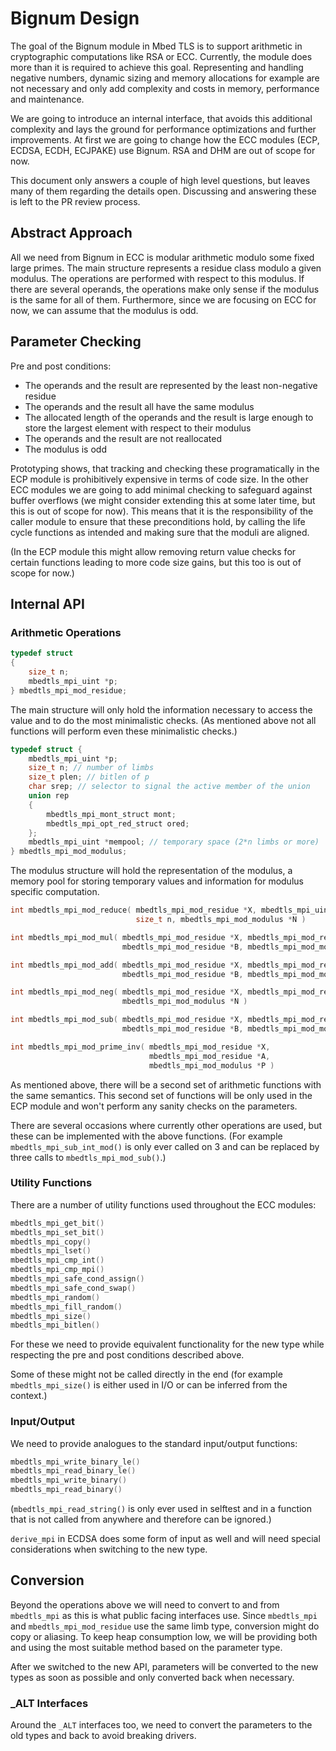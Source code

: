# Bignum Design

The goal of the Bignum module in Mbed TLS is to support arithmetic in cryptographic computations like RSA or ECC. Currently, the module does more than it is required to achieve this goal. Representing and handling negative numbers, dynamic sizing and memory allocations for example are not necessary and only add complexity and costs in memory, performance and maintenance.

We are going to introduce an internal interface, that avoids this additional complexity and lays the ground for performance optimizations and further improvements. At first we are going to change how the ECC modules (ECP, ECDSA, ECDH, ECJPAKE) use Bignum. RSA and DHM are out of scope for now.

This document only answers a couple of high level questions, but leaves many of them regarding the details open. Discussing and answering these is left to the PR review process.

## Abstract Approach

All we need from Bignum in ECC is modular arithmetic modulo some fixed large primes. The main structure represents a residue class modulo a given modulus. The operations are performed with respect to this modulus. If there are several operands, the operations make only sense if the modulus is the same for all of them. Furthermore, since we are focusing on ECC for now, we can assume that the modulus is odd.

## Parameter Checking

Pre and post conditions:

- The operands and the result are represented by the least non-negative residue
- The operands and the result all have the same modulus
- The allocated length of the operands and the result is large enough to store the largest element with respect to their modulus
- The operands and the result are not reallocated
- The modulus is odd

Prototyping shows, that tracking and checking these programatically in the ECP module is prohibitively expensive in terms of code size. In the other ECC modules we are going to add minimal checking to safeguard against buffer overflows (we might consider extending this at some later time, but this is out of scope for now). This means that it is the responsibility of the caller module to ensure that these preconditions hold, by calling the life cycle functions as intended and making sure that the moduli are aligned.

(In the ECP module this might allow removing return value checks for certain functions leading to more code size gains, but this too is out of scope for now.)

## Internal API

### Arithmetic Operations

```C
typedef struct
{
    size_t n;
    mbedtls_mpi_uint *p;
} mbedtls_mpi_mod_residue;
```

The main structure will only hold the information necessary to access the value and to do the most minimalistic checks. (As mentioned above not all functions will perform even these minimalistic checks.)

```C
typedef struct {
    mbedtls_mpi_uint *p;
    size_t n; // number of limbs
    size_t plen; // bitlen of p
    char srep; // selector to signal the active member of the union
    union rep
    {
        mbedtls_mpi_mont_struct mont;
        mbedtls_mpi_opt_red_struct ored;
    };
    mbedtls_mpi_uint *mempool; // temporary space (2*n limbs or more)
} mbedtls_mpi_mod_modulus;
```

The modulus structure will hold the representation of the modulus, a memory pool for storing temporary values and information for modulus specific computation.

```C
int mbedtls_mpi_mod_reduce( mbedtls_mpi_mod_residue *X, mbedtls_mpi_uint *A,
                            size_t n, mbedtls_mpi_mod_modulus *N )

int mbedtls_mpi_mod_mul( mbedtls_mpi_mod_residue *X, mbedtls_mpi_mod_residue *A,
                         mbedtls_mpi_mod_residue *B, mbedtls_mpi_mod_modulus *N )

int mbedtls_mpi_mod_add( mbedtls_mpi_mod_residue *X, mbedtls_mpi_mod_residue *A,
                         mbedtls_mpi_mod_residue *B, mbedtls_mpi_mod_modulus *N )

int mbedtls_mpi_mod_neg( mbedtls_mpi_mod_residue *X, mbedtls_mpi_mod_residue *A,
                         mbedtls_mpi_mod_modulus *N )

int mbedtls_mpi_mod_sub( mbedtls_mpi_mod_residue *X, mbedtls_mpi_mod_residue *A,
                         mbedtls_mpi_mod_residue *B, mbedtls_mpi_mod_modulus *N )

int mbedtls_mpi_mod_prime_inv( mbedtls_mpi_mod_residue *X,
                               mbedtls_mpi_mod_residue *A,
                               mbedtls_mpi_mod_modulus *P )
```

As mentioned above, there will be a second set of arithmetic functions with the same semantics. This second set of functions will be only used in the ECP module and won't perform any sanity checks on the parameters.

There are several occasions where currently other operations are used, but these can be implemented with the above functions. (For example `mbedtls_mpi_sub_int_mod()` is only ever called on 3 and can be replaced by three calls to `mbedtls_mpi_mod_sub()`.)

### Utility Functions

There are a number of utility functions used throughout the ECC modules:

```C
mbedtls_mpi_get_bit()
mbedtls_mpi_set_bit()
mbedtls_mpi_copy()
mbedtls_mpi_lset()
mbedtls_mpi_cmp_int()
mbedtls_mpi_cmp_mpi()
mbedtls_mpi_safe_cond_assign()
mbedtls_mpi_safe_cond_swap()
mbedtls_mpi_random()
mbedtls_mpi_fill_random()
mbedtls_mpi_size()
mbedtls_mpi_bitlen()
```

For these we need to provide equivalent functionality for the new type while respecting the pre and post conditions described above.

Some of these might not be called directly in the end (for example `mbedtls_mpi_size()` is either used in I/O or can be inferred from the context.)

### Input/Output

We need to provide analogues to the standard input/output functions:

```C
mbedtls_mpi_write_binary_le()
mbedtls_mpi_read_binary_le()
mbedtls_mpi_write_binary()
mbedtls_mpi_read_binary()
```

(`mbedtls_mpi_read_string()` is only ever used in selftest and in a function that is not called from anywhere and therefore can be ignored.)

`derive_mpi` in ECDSA does some form of input as well and will need special considerations when switching to the new type.

## Conversion

Beyond the operations above we will need to convert to and from `mbedtls_mpi` as this is what public facing interfaces use. Since `mbedtls_mpi` and `mbedtls_mpi_mod_residue` use the same limb type, conversion might do copy or aliasing. To keep heap consumption low, we will be providing both and using the most suitable method based on the parameter type.

After we switched to the new API, parameters will be converted to the new types as soon as possible and only converted back when necessary.

### \_ALT Interfaces

Around the `_ALT` interfaces too, we need to convert the parameters to the old types and back to avoid breaking drivers.

